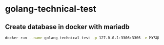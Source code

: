 # golang-technical-test

## Create database in docker with mariadb

```bash
docker run --name golang-technical-test -p 127.0.0.1:3306:3306 -e MYSQL_ROOT_PASSWORD=qwerty -e MYSQL_DATABASE=golang_technical_test -d mariadb:latest
```
